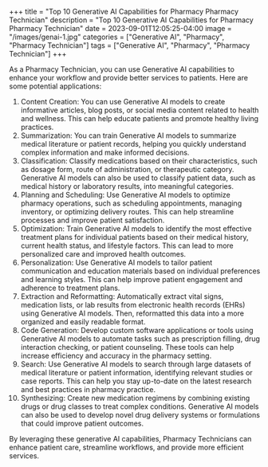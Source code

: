 +++
title = "Top 10 Generative AI Capabilities for Pharmacy Pharmacy Technician"
description = "Top 10 Generative AI Capabilities for Pharmacy Pharmacy Technician"
date = 2023-09-01T12:05:25-04:00
image = "/images/genai-1.jpg"
categories = ["Generative AI", "Pharmacy", "Pharmacy Technician"]
tags = ["Generative AI", "Pharmacy", "Pharmacy Technician"]
+++

As a Pharmacy Technician, you can use Generative AI capabilities to enhance your workflow and provide better services to patients. Here are some potential applications:

1. Content Creation: You can use Generative AI models to create informative articles, blog posts, or social media content related to health and wellness. This can help educate patients and promote healthy living practices.
2. Summarization: You can train Generative AI models to summarize medical literature or patient records, helping you quickly understand complex information and make informed decisions.
3. Classification: Classify medications based on their characteristics, such as dosage form, route of administration, or therapeutic category. Generative AI models can also be used to classify patient data, such as medical history or laboratory results, into meaningful categories.
4. Planning and Scheduling: Use Generative AI models to optimize pharmacy operations, such as scheduling appointments, managing inventory, or optimizing delivery routes. This can help streamline processes and improve patient satisfaction.
5. Optimization: Train Generative AI models to identify the most effective treatment plans for individual patients based on their medical history, current health status, and lifestyle factors. This can lead to more personalized care and improved health outcomes.
6. Personalization: Use Generative AI models to tailor patient communication and education materials based on individual preferences and learning styles. This can help improve patient engagement and adherence to treatment plans.
7. Extraction and Reformatting: Automatically extract vital signs, medication lists, or lab results from electronic health records (EHRs) using Generative AI models. Then, reformatted this data into a more organized and easily readable format.
8. Code Generation: Develop custom software applications or tools using Generative AI models to automate tasks such as prescription filling, drug interaction checking, or patient counseling. These tools can help increase efficiency and accuracy in the pharmacy setting.
9. Search: Use Generative AI models to search through large datasets of medical literature or patient information, identifying relevant studies or case reports. This can help you stay up-to-date on the latest research and best practices in pharmacy practice.
10. Synthesizing: Create new medication regimens by combining existing drugs or drug classes to treat complex conditions. Generative AI models can also be used to develop novel drug delivery systems or formulations that could improve patient outcomes.

By leveraging these generative AI capabilities, Pharmacy Technicians can enhance patient care, streamline workflows, and provide more efficient services.